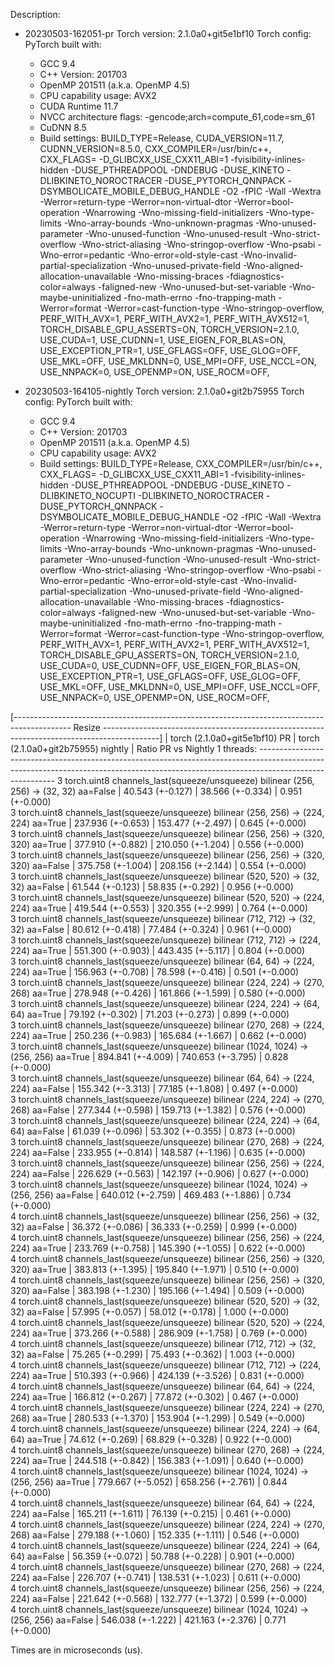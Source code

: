 Description:
- 20230503-162051-pr
Torch version: 2.1.0a0+git5e1bf10
Torch config: PyTorch built with:
  - GCC 9.4
  - C++ Version: 201703
  - OpenMP 201511 (a.k.a. OpenMP 4.5)
  - CPU capability usage: AVX2
  - CUDA Runtime 11.7
  - NVCC architecture flags: -gencode;arch=compute_61,code=sm_61
  - CuDNN 8.5
  - Build settings: BUILD_TYPE=Release, CUDA_VERSION=11.7, CUDNN_VERSION=8.5.0, CXX_COMPILER=/usr/bin/c++, CXX_FLAGS= -D_GLIBCXX_USE_CXX11_ABI=1 -fvisibility-inlines-hidden -DUSE_PTHREADPOOL -DNDEBUG -DUSE_KINETO -DLIBKINETO_NOROCTRACER -DUSE_PYTORCH_QNNPACK -DSYMBOLICATE_MOBILE_DEBUG_HANDLE -O2 -fPIC -Wall -Wextra -Werror=return-type -Werror=non-virtual-dtor -Werror=bool-operation -Wnarrowing -Wno-missing-field-initializers -Wno-type-limits -Wno-array-bounds -Wno-unknown-pragmas -Wno-unused-parameter -Wno-unused-function -Wno-unused-result -Wno-strict-overflow -Wno-strict-aliasing -Wno-stringop-overflow -Wno-psabi -Wno-error=pedantic -Wno-error=old-style-cast -Wno-invalid-partial-specialization -Wno-unused-private-field -Wno-aligned-allocation-unavailable -Wno-missing-braces -fdiagnostics-color=always -faligned-new -Wno-unused-but-set-variable -Wno-maybe-uninitialized -fno-math-errno -fno-trapping-math -Werror=format -Werror=cast-function-type -Wno-stringop-overflow, PERF_WITH_AVX=1, PERF_WITH_AVX2=1, PERF_WITH_AVX512=1, TORCH_DISABLE_GPU_ASSERTS=ON, TORCH_VERSION=2.1.0, USE_CUDA=1, USE_CUDNN=1, USE_EIGEN_FOR_BLAS=ON, USE_EXCEPTION_PTR=1, USE_GFLAGS=OFF, USE_GLOG=OFF, USE_MKL=OFF, USE_MKLDNN=0, USE_MPI=OFF, USE_NCCL=ON, USE_NNPACK=0, USE_OPENMP=ON, USE_ROCM=OFF, 


- 20230503-164105-nightly
Torch version: 2.1.0a0+git2b75955
Torch config: PyTorch built with:
  - GCC 9.4
  - C++ Version: 201703
  - OpenMP 201511 (a.k.a. OpenMP 4.5)
  - CPU capability usage: AVX2
  - Build settings: BUILD_TYPE=Release, CXX_COMPILER=/usr/bin/c++, CXX_FLAGS= -D_GLIBCXX_USE_CXX11_ABI=1 -fvisibility-inlines-hidden -DUSE_PTHREADPOOL -DNDEBUG -DUSE_KINETO -DLIBKINETO_NOCUPTI -DLIBKINETO_NOROCTRACER -DUSE_PYTORCH_QNNPACK -DSYMBOLICATE_MOBILE_DEBUG_HANDLE -O2 -fPIC -Wall -Wextra -Werror=return-type -Werror=non-virtual-dtor -Werror=bool-operation -Wnarrowing -Wno-missing-field-initializers -Wno-type-limits -Wno-array-bounds -Wno-unknown-pragmas -Wno-unused-parameter -Wno-unused-function -Wno-unused-result -Wno-strict-overflow -Wno-strict-aliasing -Wno-stringop-overflow -Wno-psabi -Wno-error=pedantic -Wno-error=old-style-cast -Wno-invalid-partial-specialization -Wno-unused-private-field -Wno-aligned-allocation-unavailable -Wno-missing-braces -fdiagnostics-color=always -faligned-new -Wno-unused-but-set-variable -Wno-maybe-uninitialized -fno-math-errno -fno-trapping-math -Werror=format -Werror=cast-function-type -Wno-stringop-overflow, PERF_WITH_AVX=1, PERF_WITH_AVX2=1, PERF_WITH_AVX512=1, TORCH_DISABLE_GPU_ASSERTS=ON, TORCH_VERSION=2.1.0, USE_CUDA=0, USE_CUDNN=OFF, USE_EIGEN_FOR_BLAS=ON, USE_EXCEPTION_PTR=1, USE_GFLAGS=OFF, USE_GLOG=OFF, USE_MKL=OFF, USE_MKLDNN=0, USE_MPI=OFF, USE_NCCL=OFF, USE_NNPACK=0, USE_OPENMP=ON, USE_ROCM=OFF, 



[-------------------------------------------------------------------------------------------- Resize --------------------------------------------------------------------------------------------]
                                                                                                   |  torch (2.1.0a0+git5e1bf10) PR  |  torch (2.1.0a0+git2b75955) nightly  |  Ratio PR vs Nightly
1 threads: ---------------------------------------------------------------------------------------------------------------------------------------------------------------------------------------
      3 torch.uint8 channels_last(squeeze/unsqueeze) bilinear (256, 256) -> (32, 32) aa=False      |         40.543 (+-0.127)        |           38.566 (+-0.334)           |    0.951 (+-0.000)  
      3 torch.uint8 channels_last(squeeze/unsqueeze) bilinear (256, 256) -> (224, 224) aa=True     |        237.936 (+-0.653)        |          153.477 (+-2.497)           |    0.645 (+-0.000)  
      3 torch.uint8 channels_last(squeeze/unsqueeze) bilinear (256, 256) -> (320, 320) aa=True     |        377.910 (+-0.882)        |          210.050 (+-1.204)           |    0.556 (+-0.000)  
      3 torch.uint8 channels_last(squeeze/unsqueeze) bilinear (256, 256) -> (320, 320) aa=False    |        375.758 (+-1.004)        |          208.156 (+-2.144)           |    0.554 (+-0.000)  
      3 torch.uint8 channels_last(squeeze/unsqueeze) bilinear (520, 520) -> (32, 32) aa=False      |         61.544 (+-0.123)        |           58.835 (+-0.292)           |    0.956 (+-0.000)  
      3 torch.uint8 channels_last(squeeze/unsqueeze) bilinear (520, 520) -> (224, 224) aa=True     |        419.544 (+-0.553)        |          320.355 (+-2.999)           |    0.764 (+-0.000)  
      3 torch.uint8 channels_last(squeeze/unsqueeze) bilinear (712, 712) -> (32, 32) aa=False      |         80.612 (+-0.418)        |           77.484 (+-0.324)           |    0.961 (+-0.000)  
      3 torch.uint8 channels_last(squeeze/unsqueeze) bilinear (712, 712) -> (224, 224) aa=True     |        551.300 (+-0.903)        |          443.435 (+-5.117)           |    0.804 (+-0.000)  
      3 torch.uint8 channels_last(squeeze/unsqueeze) bilinear (64, 64) -> (224, 224) aa=True       |        156.963 (+-0.708)        |           78.598 (+-0.416)           |    0.501 (+-0.000)  
      3 torch.uint8 channels_last(squeeze/unsqueeze) bilinear (224, 224) -> (270, 268) aa=True     |        278.948 (+-0.426)        |          161.866 (+-1.599)           |    0.580 (+-0.000)  
      3 torch.uint8 channels_last(squeeze/unsqueeze) bilinear (224, 224) -> (64, 64) aa=True       |         79.192 (+-0.302)        |           71.203 (+-0.273)           |    0.899 (+-0.000)  
      3 torch.uint8 channels_last(squeeze/unsqueeze) bilinear (270, 268) -> (224, 224) aa=True     |        250.236 (+-0.983)        |          165.684 (+-1.667)           |    0.662 (+-0.000)  
      3 torch.uint8 channels_last(squeeze/unsqueeze) bilinear (1024, 1024) -> (256, 256) aa=True   |        894.841 (+-4.009)        |          740.653 (+-3.795)           |    0.828 (+-0.000)  
      3 torch.uint8 channels_last(squeeze/unsqueeze) bilinear (64, 64) -> (224, 224) aa=False      |        155.342 (+-3.313)        |           77.185 (+-1.808)           |    0.497 (+-0.000)  
      3 torch.uint8 channels_last(squeeze/unsqueeze) bilinear (224, 224) -> (270, 268) aa=False    |        277.344 (+-0.598)        |          159.713 (+-1.382)           |    0.576 (+-0.000)  
      3 torch.uint8 channels_last(squeeze/unsqueeze) bilinear (224, 224) -> (64, 64) aa=False      |         61.039 (+-0.096)        |           53.302 (+-0.355)           |    0.873 (+-0.000)  
      3 torch.uint8 channels_last(squeeze/unsqueeze) bilinear (270, 268) -> (224, 224) aa=False    |        233.955 (+-0.814)        |          148.587 (+-1.196)           |    0.635 (+-0.000)  
      3 torch.uint8 channels_last(squeeze/unsqueeze) bilinear (256, 256) -> (224, 224) aa=False    |        226.629 (+-0.563)        |          142.197 (+-0.906)           |    0.627 (+-0.000)  
      3 torch.uint8 channels_last(squeeze/unsqueeze) bilinear (1024, 1024) -> (256, 256) aa=False  |        640.012 (+-2.759)        |          469.483 (+-1.886)           |    0.734 (+-0.000)  
      4 torch.uint8 channels_last(squeeze/unsqueeze) bilinear (256, 256) -> (32, 32) aa=False      |         36.372 (+-0.086)        |           36.333 (+-0.259)           |    0.999 (+-0.000)  
      4 torch.uint8 channels_last(squeeze/unsqueeze) bilinear (256, 256) -> (224, 224) aa=True     |        233.769 (+-0.758)        |          145.390 (+-1.055)           |    0.622 (+-0.000)  
      4 torch.uint8 channels_last(squeeze/unsqueeze) bilinear (256, 256) -> (320, 320) aa=True     |        383.813 (+-1.395)        |          195.840 (+-1.971)           |    0.510 (+-0.000)  
      4 torch.uint8 channels_last(squeeze/unsqueeze) bilinear (256, 256) -> (320, 320) aa=False    |        383.198 (+-1.230)        |          195.166 (+-1.494)           |    0.509 (+-0.000)  
      4 torch.uint8 channels_last(squeeze/unsqueeze) bilinear (520, 520) -> (32, 32) aa=False      |         57.995 (+-0.057)        |           58.012 (+-0.178)           |    1.000 (+-0.000)  
      4 torch.uint8 channels_last(squeeze/unsqueeze) bilinear (520, 520) -> (224, 224) aa=True     |        373.266 (+-0.588)        |          286.909 (+-1.758)           |    0.769 (+-0.000)  
      4 torch.uint8 channels_last(squeeze/unsqueeze) bilinear (712, 712) -> (32, 32) aa=False      |         75.265 (+-0.299)        |           75.493 (+-0.362)           |    1.003 (+-0.000)  
      4 torch.uint8 channels_last(squeeze/unsqueeze) bilinear (712, 712) -> (224, 224) aa=True     |        510.393 (+-0.966)        |          424.139 (+-3.526)           |    0.831 (+-0.000)  
      4 torch.uint8 channels_last(squeeze/unsqueeze) bilinear (64, 64) -> (224, 224) aa=True       |        166.812 (+-0.267)        |           77.872 (+-0.302)           |    0.467 (+-0.000)  
      4 torch.uint8 channels_last(squeeze/unsqueeze) bilinear (224, 224) -> (270, 268) aa=True     |        280.533 (+-1.370)        |          153.904 (+-1.299)           |    0.549 (+-0.000)  
      4 torch.uint8 channels_last(squeeze/unsqueeze) bilinear (224, 224) -> (64, 64) aa=True       |         74.612 (+-0.269)        |           68.829 (+-0.328)           |    0.922 (+-0.000)  
      4 torch.uint8 channels_last(squeeze/unsqueeze) bilinear (270, 268) -> (224, 224) aa=True     |        244.518 (+-0.842)        |          156.383 (+-1.091)           |    0.640 (+-0.000)  
      4 torch.uint8 channels_last(squeeze/unsqueeze) bilinear (1024, 1024) -> (256, 256) aa=True   |        779.667 (+-5.052)        |          658.256 (+-2.761)           |    0.844 (+-0.000)  
      4 torch.uint8 channels_last(squeeze/unsqueeze) bilinear (64, 64) -> (224, 224) aa=False      |        165.211 (+-1.611)        |           76.139 (+-0.215)           |    0.461 (+-0.000)  
      4 torch.uint8 channels_last(squeeze/unsqueeze) bilinear (224, 224) -> (270, 268) aa=False    |        279.188 (+-1.060)        |          152.335 (+-1.111)           |    0.546 (+-0.000)  
      4 torch.uint8 channels_last(squeeze/unsqueeze) bilinear (224, 224) -> (64, 64) aa=False      |         56.359 (+-0.072)        |           50.788 (+-0.228)           |    0.901 (+-0.000)  
      4 torch.uint8 channels_last(squeeze/unsqueeze) bilinear (270, 268) -> (224, 224) aa=False    |        226.707 (+-0.741)        |          138.531 (+-1.023)           |    0.611 (+-0.000)  
      4 torch.uint8 channels_last(squeeze/unsqueeze) bilinear (256, 256) -> (224, 224) aa=False    |        221.642 (+-0.568)        |          132.777 (+-1.372)           |    0.599 (+-0.000)  
      4 torch.uint8 channels_last(squeeze/unsqueeze) bilinear (1024, 1024) -> (256, 256) aa=False  |        546.038 (+-1.222)        |          421.163 (+-2.376)           |    0.771 (+-0.000)  

Times are in microseconds (us).
